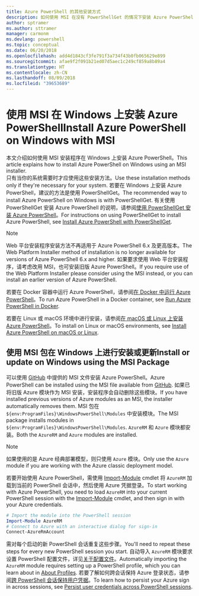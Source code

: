 ```yaml
---
title: Azure PowerShell 的其他安装方式
description: 如何使用 MSI 在没有 PowerShellGet 的情况下安装 Azure PowerShell
author: sptramer
ms.author: sttramer
manager: carmonm
ms.devlang: powershell
ms.topic: conceptual
ms.date: 06/20/2018
ms.openlocfilehash: add4d1843cf3fe791f3a734f43b0fb065629e899
ms.sourcegitcommit: afae9f2f091b21ed07d5aec1c249cf859a8b89a4
ms.translationtype: HT
ms.contentlocale: zh-CN
ms.lasthandoff: 08/09/2018
ms.locfileid: "39653689"
---
```

# <a name="install-azure-powershell-on-windows-with-msi"></a><span data-ttu-id="f129e-103">使用 MSI 在 Windows 上安装 Azure PowerShell</span><span class="sxs-lookup"><span data-stu-id="f129e-103">Install Azure PowerShell on Windows with MSI</span></span>

<span data-ttu-id="f129e-104">本文介绍如何使用 MSI 安装程序在 Windows 上安装 Azure PowerShell。</span><span class="sxs-lookup"><span data-stu-id="f129e-104">This article explains how to install Azure PowerShell on Windows using an MSI installer.</span></span>  
<span data-ttu-id="f129e-105">只有当你的系统需要时才应使用这些安装方法。</span><span class="sxs-lookup"><span data-stu-id="f129e-105">Use these installation methods only if they're necessary for your system.</span></span> <span data-ttu-id="f129e-106">若要在 Windows 上安装 Azure PowerShell，建议的方法是使用 PowerShellGet。</span><span class="sxs-lookup"><span data-stu-id="f129e-106">The recommended way to install Azure PowerShell on Windows is with PowerShellGet.</span></span> <span data-ttu-id="f129e-107">有关使用 PowerShellGet 安装 Azure PowerShell 的说明，请参阅[使用 PowerShellGet 安装 Azure PowerShell](install-azurerm-ps.md)。</span><span class="sxs-lookup"><span data-stu-id="f129e-107">For instructions on using PowerShellGet to install Azure PowerShell, see [Install Azure PowerShell with PowerShellGet](install-azurerm-ps.md).</span></span>

> [!NOTE]
> <span data-ttu-id="f129e-108">Web 平台安装程序安装方法不再适用于 Azure PowerShell 6.x 及更高版本。</span><span class="sxs-lookup"><span data-stu-id="f129e-108">The Web Platform Installer method of installation is no longer available for versions of Azure PowerShell 6.x and higher.</span></span> <span data-ttu-id="f129e-109">如果要求使用 Web 平台安装程序，请考虑改用 MSI，也可安装旧版 Azure PowerShell。</span><span class="sxs-lookup"><span data-stu-id="f129e-109">If you require use of the Web Platform Installer please consider using the MSI instead, or you can install an earlier version of Azure PowerShell.</span></span>

<span data-ttu-id="f129e-110">若要在 Docker 容器中运行 Azure PowerShell，请参阅[在 Docker 中运行 Azure PowerShell](azurerm-ps-in-docker.md)。</span><span class="sxs-lookup"><span data-stu-id="f129e-110">To run Azure PowerShell in a Docker container, see [Run Azure PowerShell in Docker](azurerm-ps-in-docker.md).</span></span>

<span data-ttu-id="f129e-111">若要在 Linux 或 macOS 环境中进行安装，请参阅[在 macOS 或 Linux 上安装 Azure PowerShell](install-azurermps-maclinux.md)。</span><span class="sxs-lookup"><span data-stu-id="f129e-111">To install on Linux or macOS environments, see [Install Azure PowerShell on macOS or Linux](install-azurermps-maclinux.md).</span></span>

## <a name="install-or-update-on-windows-using-the-msi-package"></a><span data-ttu-id="f129e-112">使用 MSI 包在 Windows 上进行安装或更新</span><span class="sxs-lookup"><span data-stu-id="f129e-112">Install or update on Windows using the MSI Package</span></span>

<span data-ttu-id="f129e-113">可以使用 [GitHub](https://github.com/Azure/azure-powershell/releases/latest) 中提供的 MSI 文件安装 Azure PowerShell。</span><span class="sxs-lookup"><span data-stu-id="f129e-113">Azure PowerShell can be installed using the MSI file available from [GitHub](https://github.com/Azure/azure-powershell/releases/latest).</span></span> <span data-ttu-id="f129e-114">如果已将旧版 Azure 模块作为 MSI 安装，安装程序会自动删除这些模块。</span><span class="sxs-lookup"><span data-stu-id="f129e-114">If you have installed previous versions of Azure modules as an MSI, the installer automatically removes them.</span></span> <span data-ttu-id="f129e-115">MSI 包在 `${env:ProgramFiles}\WindowsPowerShell\Modules` 中安装模块。</span><span class="sxs-lookup"><span data-stu-id="f129e-115">The MSI package installs modules in `${env:ProgramFiles}\WindowsPowerShell\Modules`.</span></span> <span data-ttu-id="f129e-116">`AzureRM` 和 `Azure` 模块都安装。</span><span class="sxs-lookup"><span data-stu-id="f129e-116">Both the `AzureRM` and `Azure` modules are installed.</span></span>

> [!NOTE]
> <span data-ttu-id="f129e-117">如果使用的是 Azure 经典部署模型，则只使用 `Azure` 模块。</span><span class="sxs-lookup"><span data-stu-id="f129e-117">Only use the `Azure` module if you are working with the Azure classic deployment model.</span></span>

<span data-ttu-id="f129e-118">若要开始使用 Azure PowerShell，需使用 [Import-Module](/powershell/module/Microsoft.PowerShell.Core/Import-Module) cmdlet 将 `AzureRM` 加载到当前的 PowerShell 会话中，然后使用 Azure 凭据登录。</span><span class="sxs-lookup"><span data-stu-id="f129e-118">To start working with Azure PowerShell, you need to load `AzureRM` into your current PowerShell session with the [Import-Module](/powershell/module/Microsoft.PowerShell.Core/Import-Module) cmdlet, and then sign in with your Azure credentials.</span></span>

```powershell
# Import the module into the PowerShell session
Import-Module AzureRM
# Connect to Azure with an interactive dialog for sign-in
Connect-AzureRmAccount
```

<span data-ttu-id="f129e-119">需对每个启动的新 PowerShell 会话重复这些步骤。</span><span class="sxs-lookup"><span data-stu-id="f129e-119">You'll need to repeat these steps for every new PowerShell session you start.</span></span> <span data-ttu-id="f129e-120">自动导入 `AzureRM` 模块要求设置 PowerShell 配置文件，详见[关于配置文件](/powershell/module/microsoft.powershell.core/about/about_profiles)。</span><span class="sxs-lookup"><span data-stu-id="f129e-120">Automatically importing the `AzureRM` module requires setting up a PowerShell profile, which you can learn about in [About Profiles](/powershell/module/microsoft.powershell.core/about/about_profiles).</span></span>
<span data-ttu-id="f129e-121">若要了解如何跨会话保持 Azure 登录状态，请参阅[跨 PowerShell 会话保持用户凭据](context-persistence.md)。</span><span class="sxs-lookup"><span data-stu-id="f129e-121">To learn how to persist your Azure sign in across sessions, see [Persist user credentials across PowerShell sessions](context-persistence.md).</span></span>